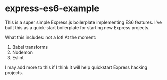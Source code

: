 # express-es6-example

This is a super simple Express.js boilerplate implementing ES6 features. I've built this as a quick-start boilerplate for starting new Express projects.

What this includes: not a lot! At the moment: 

1. Babel transforms
2. Nodemon
3. Eslint

I may add more to this if I think it will help quickstart Express hacking projects.
